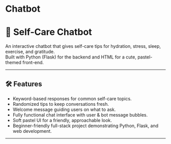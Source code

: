 # Chatbot

# 🌿 Self-Care Chatbot

An interactive chatbot that gives self-care tips for hydration, stress, sleep, exercise, and gratitude.  
Built with Python (Flask) for the backend and HTML for a cute, pastel-themed front-end.

---

## 🛠 Features
- Keyword-based responses for common self-care topics.  
- Randomized tips to keep conversations fresh.  
- Welcome message guiding users on what to ask.  
- Fully functional chat interface with user & bot message bubbles.  
- Soft pastel UI for a friendly, approachable look.  
- Beginner-friendly full-stack project demonstrating Python, Flask, and web development.

---
